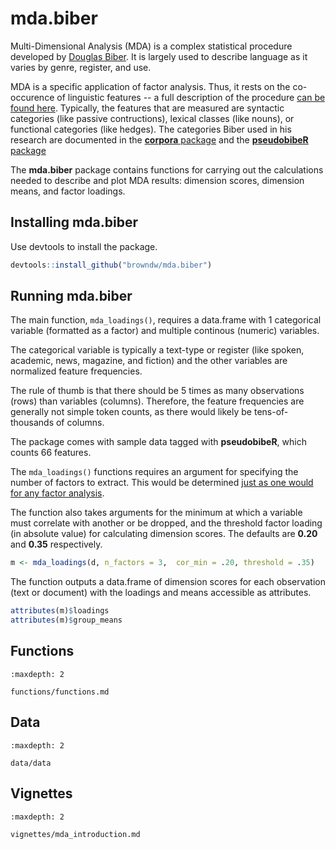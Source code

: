 # mda.biber

Multi-Dimensional Analysis (MDA) is a complex statistical procedure developed by [Douglas Biber](https://link.springer.com/article/10.1007/BF00136979). It is largely used to describe language as it varies by genre, register, and use.

MDA is a specific application of factor analysis. Thus, it rests on the co-occurence of linguistic features -- a full description of the procedure [can be found here](https://www.uni-bamberg.de/fileadmin/eng-ling/fs/Chapter_21/Index.html?21Summary.html). Typically, the features that are measured are syntactic categories (like passive contructions), lexical classes (like nouns), or functional categories (like hedges). The categories Biber used in his research are documented in the [**corpora** package](https://www.rdocumentation.org/packages/corpora/versions/0.5/topics/BNCbiber) and the [**pseudobibeR** package](https://github.com/browndw/pseudobibeR)

The **mda.biber** package contains functions for carrying out the calculations needed to describe and plot MDA results: dimension scores, dimension means, and factor loadings.

## Installing mda.biber

Use devtools to install the package.

```r
devtools::install_github("browndw/mda.biber")
```
## Running mda.biber

The main function, `mda_loadings()`, requires a data.frame with 1 categorical variable (formatted as a factor) and multiple continous (numeric) variables.

The categorical variable is typically a text-type or register (like spoken, academic, news, magazine, and fiction) and the other variables are normalized feature frequencies.

The rule of thumb is that there should be 5 times as many observations (rows) than variables (columns). Therefore, the feature frequencies are generally not simple token counts, as there would likely be tens-of-thousands of columns.

The package comes with sample data tagged with **pseudobibeR**, which counts 66 features.

The `mda_loadings()` functions requires an argument for specifying the number of factors to extract. This would be determined [just as one would for any factor analysis](https://www.statmethods.net/advstats/factor.html).

The function also takes arguments for the minimum at which a variable must correlate with another or be dropped, and the threshold factor loading (in absolute value) for calculating dimension scores. The defaults are **0.20** and **0.35** respectively.

```r
m <- mda_loadings(d, n_factors = 3,  cor_min = .20, threshold = .35)
```

The function outputs a data.frame of dimension scores for each observation (text or document) with the loadings and means accessible as attributes.

```r
attributes(m)$loadings
attributes(m)$group_means
```
## Functions

```{toctree}
:maxdepth: 2

functions/functions.md
```

## Data

```{toctree}
:maxdepth: 2

data/data
```

## Vignettes

```{toctree}
:maxdepth: 2

vignettes/mda_introduction.md
```